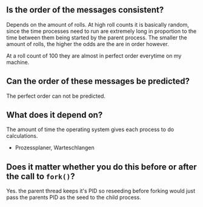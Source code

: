 ## Is the order of the messages consistent?
Depends on the amount of rolls.
At high roll counts it is basically random, since the time processes need to run are extremely long in proportion to the time between them being started by the parent process.
The smaller the amount of rolls, the higher the odds are the are in order however.

At a roll count of 100 they are almost in perfect order everytime on my machine.

## Can the order of these messages be predicted?
The perfect order can not be predicted.

## What does it depend on?
The amount of time the operating system gives each process to do calculations.
- Prozessplaner, Warteschlangen

## Does it matter whether you do this before or after the call to `fork()`?
Yes.
the parent thread keeps it's PID so reseeding before forking would just pass the parents PID as the seed to the child process.
